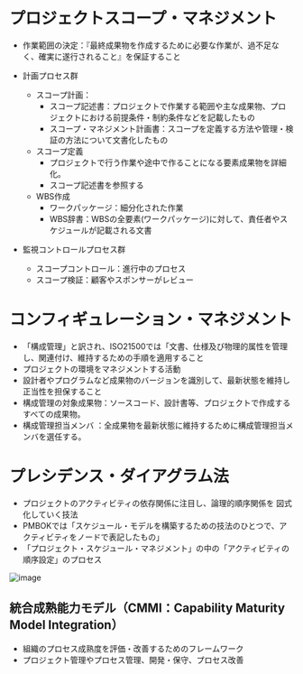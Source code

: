 # プロジェクトスコープ・マネジメント
- 作業範囲の決定：『最終成果物を作成するために必要な作業が、過不足なく、確実に遂行されること』を保証すること

- 計画プロセス群
  - スコープ計画：
    - スコープ記述書：プロジェクトで作業する範囲や主な成果物、プロジェクトにおける前提条件・制約条件などを記載したもの
    - スコープ・マネジメント計画書：スコープを定義する方法や管理・検証の方法について文書化したもの
  - スコープ定義
    - プロジェクトで行う作業や途中で作ることになる要素成果物を詳細化。
    - スコープ記述書を参照する
  - WBS作成
    - ワークパッケージ：細分化された作業
    - WBS辞書：WBSの全要素(ワークパッケージ)に対して、責任者やスケジュールが記載される文書
- 監視コントロールプロセス群
  - スコープコントロール：進行中のプロセス
  - スコープ検証：顧客やスポンサーがレビュー

# コンフィギュレーション・マネジメント

- 「構成管理」と訳され、ISO21500では「文書、仕様及び物理的属性を管理し、関連付け、維持するための手順を適用すること
- プロジェクトの環境をマネジメントする活動
- 設計者やプログラムなど成果物のバージョンを識別して、最新状態を維持し正当性を担保すること
- 構成管理の対象成果物：ソースコード、設計書等、プロジェクトで作成するすべての成果物。
- 構成管理担当メンバ ：全成果物を最新状態に維持するために構成管理担当メンバを選任する。

  
# プレシデンス・ダイアグラム法

- プロジェクトのアクティビティの依存関係に注目し、論理的順序関係を 図式化していく技法
- PMBOKでは「スケジュール・モデルを構築するための技法のひとつで、アクティビティをノードで表記したもの」
- 「プロジェクト・スケジュール・マネジメント」の中の「アクティビティの順序設定」のプロセス

![image](https://github.com/user-attachments/assets/61602e51-9876-475e-937e-8e5ecc7c8adc)


## 統合成熟能力モデル（CMMI：Capability Maturity Model Integration）

- 組織のプロセス成熟度を評価・改善するためのフレームワーク
- プロジェクト管理やプロセス管理、開発・保守、プロセス改善

